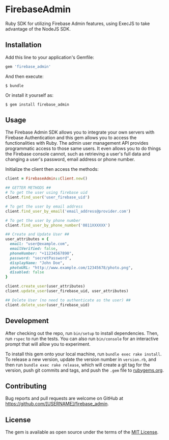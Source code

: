 # FirebaseAdmin

Ruby SDK for utilizing Firebase Admin features, using ExecJS to take advantage of the NodeJS SDK.

## Installation

Add this line to your application's Gemfile:

```ruby
gem 'firebase_admin'
```

And then execute:

    $ bundle

Or install it yourself as:

    $ gem install firebase_admin

## Usage

The Firebase Admin SDK allows you to integrate your own servers with Firebase Authentication and this gem allows you to access the functionalities with Ruby. The admin user management API provides programmatic access to those same users. It even allows you to do things the Firebase console cannot, such as retrieving a user's full data and changing a user's password, email address or phone number.

Initialize the client then access the methods:
```ruby
client = FirebaseAdmin::Client.new()

## GETTER METHODS ##
# To get the user using firebase uid
client.find_user('user_firebase_uid')

# To get the user by email address
client.find_user_by_email('email_address@provider.com')

# To get the user by phone number
client.find_user_by_phone_number('0811XXXXXX')

## Create and Update User ##
user_attributes = {
  email: "user@example.com",
  emailVerified: false,
  phoneNumber: "+11234567890",
  password: "secretPassword",
  displayName: "John Doe",
  photoURL: "http://www.example.com/12345678/photo.png",
  disabled: false
}

client.create_user(user_attributes)
client.update_user(user_firebase_uid, user_attributes)

## Delete User (no need to authenticate as the user) ##
client.delete_user(user_firebase_uid)
```


## Development

After checking out the repo, run `bin/setup` to install dependencies. Then, run `rspec` to run the tests. You can also run `bin/console` for an interactive prompt that will allow you to experiment.

To install this gem onto your local machine, run `bundle exec rake install`. To release a new version, update the version number in `version.rb`, and then run `bundle exec rake release`, which will create a git tag for the version, push git commits and tags, and push the `.gem` file to [rubygems.org](https://rubygems.org).

## Contributing

Bug reports and pull requests are welcome on GitHub at https://github.com/[USERNAME]/firebase_admin.

## License

The gem is available as open source under the terms of the [MIT License](http://opensource.org/licenses/MIT).
